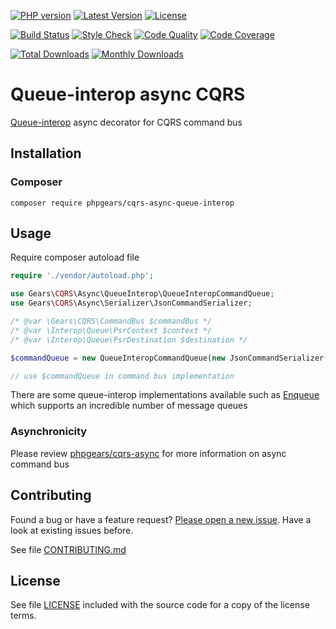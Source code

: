 [![PHP version](https://img.shields.io/badge/PHP-%3E%3D7.1-8892BF.svg?style=flat-square)](http://php.net)
[![Latest Version](https://img.shields.io/packagist/v/phpgears/cqrs-async-queue-interop.svg?style=flat-square)](https://packagist.org/packages/phpgears/cqrs-async-queue-interop)
[![License](https://img.shields.io/github/license/phpgears/cqrs-async-queue-interop.svg?style=flat-square)](https://github.com/phpgears/cqrs-async-queue-interop/blob/master/LICENSE)

[![Build Status](https://img.shields.io/travis/com/phpgears/cqrs-async-queue-interop.svg?style=flat-square)](https://travis-ci.com/github/phpgears/cqrs-async-queue-interop)
[![Style Check](https://styleci.io/repos/150907907/shield)](https://styleci.io/repos/150907907)
[![Code Quality](https://img.shields.io/scrutinizer/g/phpgears/cqrs-async-queue-interop.svg?style=flat-square)](https://scrutinizer-ci.com/g/phpgears/cqrs-async-queue-interop)
[![Code Coverage](https://img.shields.io/coveralls/phpgears/cqrs-async-queue-interop.svg?style=flat-square)](https://coveralls.io/github/phpgears/cqrs-async-queue-interop)

[![Total Downloads](https://img.shields.io/packagist/dt/phpgears/cqrs-async-queue-interop.svg?style=flat-square)](https://packagist.org/packages/phpgears/cqrs-async-queue-interop/stats)
[![Monthly Downloads](https://img.shields.io/packagist/dm/phpgears/cqrs-async-queue-interop.svg?style=flat-square)](https://packagist.org/packages/phpgears/cqrs-async-queue-interop/stats)

# Queue-interop async CQRS

[Queue-interop](https://github.com/queue-interop/queue-interop) async decorator for CQRS command bus

## Installation

### Composer

```
composer require phpgears/cqrs-async-queue-interop
```

## Usage

Require composer autoload file

```php
require './vendor/autoload.php';
```

```php
use Gears\CQRS\Async\QueueInterop\QueueInteropCommandQueue;
use Gears\CQRS\Async\Serializer\JsonCommandSerializer;

/* @var \Gears\CQRS\CommandBus $commandBus */
/* @var \Interop\Queue\PsrContext $context */
/* @var \Interop\Queue\PsrDestination $destination */

$commandQueue = new QueueInteropCommandQueue(new JsonCommandSerializer(), $context, $destination);

// use $commandQueue in command bus implementation
```

There are some queue-interop implementations available such as [Enqueue](https://github.com/php-enqueue/enqueue) which supports an incredible number of message queues

### Asynchronicity

Please review [phpgears/cqrs-async](https://github.com/phpgears/cqrs-async) for more information on async command bus

## Contributing

Found a bug or have a feature request? [Please open a new issue](https://github.com/phpgears/cqrs-async-queue-interop/issues). Have a look at existing issues before.

See file [CONTRIBUTING.md](https://github.com/phpgears/cqrs-async-queue-interop/blob/master/CONTRIBUTING.md)

## License

See file [LICENSE](https://github.com/phpgears/cqrs-async-queue-interop/blob/master/LICENSE) included with the source code for a copy of the license terms.
